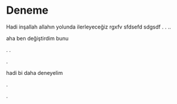 # Deneme

Hadi inşallah allahın yolunda ilerleyeceğiz
rgxfv
sfdsefd
sdgsdf
.
.
.. 
 
 
 
aha ben değiştirdim bunu

.
.





.

hadi bi daha deneyelim

.





.
